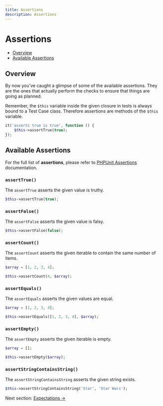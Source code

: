 ```yaml
---
title: Assertions
description: Assertions
---
```


# Assertions

- [Overview](#overview)
- [Available Assertions](#available-assertions)

<a name="overview"></a>
## Overview

By now you've caught a glimpse of some of the available assertions. They
are the ones that actually perform the checks to ensure that things
are going as planned.

Remember, the `$this` variable inside the given
closure in tests is always bound to a Test Case class. Therefore
assertions are methods of the `$this` variable.

```php
it('asserts true is true', function () {
    $this->assertTrue(true);
});
```

<a name="available-assertions"></a>
## Available Assertions

For the full list of **assertions**, please refer to [PHPUnit Assertions](https://phpunit.readthedocs.io/en/9.0/assertions.html) documentation.

### `assertTrue()`

The `assertTrue` asserts the given value is truthy.

```php
$this->assertTrue(true);
```

### `assertFalse()`

The `assertFalse` asserts the given value is falsy.

```php
$this->assertFalse(false);
```

### `assertCount()`

The `assertCount` asserts the given iterable to contain the same number of items.

```php
$array = [1, 2, 3, 4];

$this->assertCount(4, $array);
```

### `assertEquals()`

The `assertEquals` asserts the given values are equal.

```php
$array = [1, 2, 3, 4];

$this->assertEquals([1, 2, 3, 4], $array);
```

### `assertEmpty()`

The `assertEmpty` asserts the given iterable is empty.

```php
$array = [];

$this->assertEmpty($array);
```

### `assertStringContainsString()`

The `assertStringContainsString` asserts the given string exists.

```php
$this->assertStringContainsString('Star', 'Star Wars');
```

Next section: [Expectations →](/docs/expectations)
